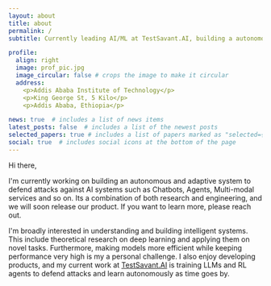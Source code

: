 ```yaml
---
layout: about
title: about
permalink: /
subtitle: Currently leading AI/ML at TestSavant.AI, building a autonomous adaptive security system for AI. 

profile:
  align: right
  image: prof_pic.jpg
  image_circular: false # crops the image to make it circular
  address: 
    <p>Addis Ababa Institute of Technology</p>
    <p>King George St, 5 Kilo</p>
    <p>Addis Ababa, Ethiopia</p>

news: true  # includes a list of news items
latest_posts: false  # includes a list of the newest posts
selected_papers: true # includes a list of papers marked as "selected={true}"
social: true  # includes social icons at the bottom of the page
---
```

Hi there,

I'm currently working on building an autonomous and adaptive system to defend attacks against AI systems such as Chatbots, Agents, Multi-modal services and so on. Its a combination of both research and engineering, and we will soon release our product. If you want to learn more, please reach out.

I'm broadly interested in understanding and building intelligent systems. This include theoretical research on deep learning and applying them on novel tasks. Furthermore, making models more efficient while keeping performance very high is my a personal challenge. I also enjoy developing products, and my current work at [TestSavant.AI](TestSavant.AI) is training LLMs and RL agents to defend attacks and learn autonomously as time goes by.
